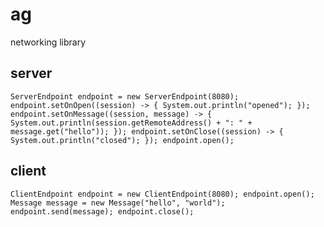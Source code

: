 # ag
networking library
## server
`ServerEndpoint endpoint = new ServerEndpoint(8080);
endpoint.setOnOpen((session) -> {
    System.out.println("opened");
});
endpoint.setOnMessage((session, message) -> {
    System.out.println(session.getRemoteAddress() + ": " + message.get("hello"));
});
endpoint.setOnClose((session) -> {
    System.out.println("closed");
});
endpoint.open();`
## client
`ClientEndpoint endpoint = new ClientEndpoint(8080);
endpoint.open();
Message message = new Message("hello", "world");
endpoint.send(message);
endpoint.close();`
